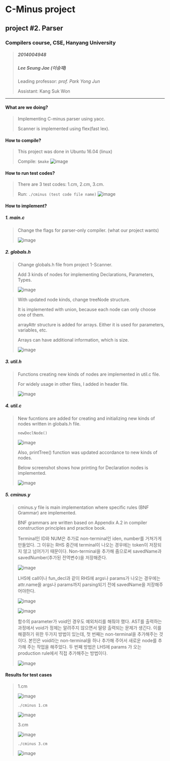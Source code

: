 # C-Minus project

## project #2. Parser

### Compilers course, CSE, Hanyang University
> ##### 2014004948
> ##### Lee Seung Jae (이승재)
> Leading professor: _prof. Park Yong Jun_
> 
> Assistant: Kang Suk Won 


-----

#### __What are we doing?__
> Implementing C-minus parser using yacc. 
> 
> Scanner is implemented using flex(fast lex). 

#### __How to compile?__
> This project was done in Ubuntu 16.04 (linux)
> 
> Compile: `$make` ![image](/uploads/32e0f77d050e7d295e48ed88802214e3/image.png)

#### __How to run test codes?__
> There are 3 test codes: 1.cm, 2.cm, 3.cm.
> 
> Run: `./cminus (test code file name)` ![image](/uploads/861b6eacc052184c4d1af6912dbfc6e7/image.png)

#### __How to implement?__
##### 1. main.c
> Change the flags for parser-only compiler. (what our project wants)
> 
> ![image](/uploads/caaff5376efb9e4d814d08d7f311b28e/image.png)

##### 2. globals.h
> Change globals.h file from project 1-Scanner. 
>
> Add 3 kinds of nodes for implementing Declarations, Parameters, Types.
>
> ![image](/uploads/9a6044ef9b0fcad9dd9a679cf8a36098/image.png)
   
> With updated node kinds, change treeNode structure. 
> 
> It is implemented with union, because each node can only choose one of them. 
>
> arrayAttr structure is added for arrays. Either it is used for parameters, variables, etc.
>
> Arrays can have additional information, which is size.
>
> ![image](/uploads/a44d1df62012f5abae02dbb4efad47f0/image.png)

##### 3. util.h
> Functions creating new kinds of nodes are implemented in util.c file. 
> 
> For widely usage in other files, I added in header file.
>
> ![image](/uploads/b1cc18f902f155772bfff78d5fabfb2a/image.png)

##### 4. util.c
> New fucntions are added for creating and initializing new kinds of nodes written in globals.h file. 
> 
> `newDeclNode()` 
>
> ![image](/uploads/002ac13152271ad8cf9f47e089e49cef/image.png)
>
> Also, printTree() function was updated accordance to new kinds of nodes.
> 
> Below screenshot shows how printing for Declaration nodes is implemented.
>
> ![image](/uploads/7639aed16decdec13730040ced082ec9/image.png)

##### 5. cminus.y 
> cminus.y file is main implementation where specific rules (BNF Grammar) are implemented. 
>
> BNF grammars are written based on Appendix A.2 in compiler construction principles and practice book.
>
> Terminal인 ID와 NUM은 추가로 non-terminal인 iden, number를 거쳐가게 만들었다. 그 이유는 RHS 중간에 terminal이 나오는 경우에는 token이 저장되지 않고 넘어가기 때문이다. Non-terminal을 추가해 줌으로써 savedName과 savedNumber(추가된 전역변수)을 저장해준다.
>
> ![image](/uploads/5159b50d15db03fc2956e331260a761b/image.png)
>
> LHS에 call이나 fun_decl과 같이 RHS에 args나 params가 나오는 경우에는 attr.name을 args나 params까지 parsing되기 전에 savedName을 저장해주어야한다. 
>
> ![image](/uploads/c3ab7d126c6a5ef2903f0274abaf7f9e/image.png)
>
> ![image](/uploads/a1bf460f14cd0b55894557b2955a7ac8/image.png)
>
> 함수의 parameter가 void인 경우도 예외처리를 해줘야 했다. AST를 출력하는 과정에서 void가 정체는 알려주지 않으면서 딸랑 출력되는 문제가 생긴다. 이를 해결하기 위한 두가지 방법이 있는데, 첫 번째는 non-terminal을 추가해주는 것이다.  본인은 void라는 non-terminal을 하나 추가해 주어서 새로운 node를 추가해 주는 작업을 해주었다. 두 번째 방법은 LHS에 params 가 오는 production rule에서 직접 추가해주는 방법이다. 
>
> ![image](/uploads/6ef06fe98b38e94a2ca5803edb0dba89/image.png)

#### __Results for test cases__
> 1.cm 
>
> ![image](/uploads/4e0f3e35ed832a6bd71eb9eec3e4e558/image.png)
>
> `./cminus 1.cm`
>
> ![image](/uploads/72e24833ede5c21e264ca4597e269bc3/image.png)
>
> 3.cm
>
> ![image](/uploads/58fc72ec50bc112e8afb2ba1a5e5fcf9/image.png)
>
> `./cminus 3.cm`
>
> ![image](/uploads/6b0b7d98d4baeaa10e031a4776f7e237/image.png)
